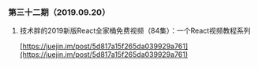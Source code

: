 ### 第三十二期（2019.09.20）

1. 技术胖的2019新版React全家桶免费视频（84集）：一个React视频教程系列

	[https://juejin.im/post/5d817a15f265da039929a761](https://juejin.im/post/5d817a15f265da039929a761)